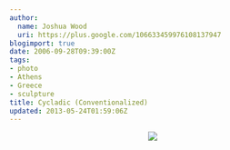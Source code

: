 ```yaml
---
author:
  name: Joshua Wood
  uri: https://plus.google.com/106633459976108137947
blogimport: true
date: 2006-09-28T09:39:00Z
tags:
- photo
- Athens
- Greece
- sculpture
title: Cycladic (Conventionalized)
updated: 2013-05-24T01:59:06Z
---
```


<div class="separator" style="clear: both; text-align: center;"><a href="http://2.bp.blogspot.com/-T0JfClI0WVM/UZ8PsjQf5WI/AAAAAAAAAJU/yKMBkdKGWqI/s1600/cycladicfigure.jpg" imageanchor="1" style="margin-left: 1em; margin-right: 1em;"><img border="0" src="http://2.bp.blogspot.com/-T0JfClI0WVM/UZ8PsjQf5WI/AAAAAAAAAJU/yKMBkdKGWqI/s1600/cycladicfigure.jpg" /></a></div>
